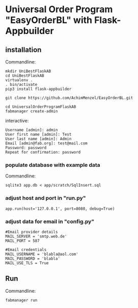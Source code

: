 # Universal Order Program "EasyOrderBL" with Flask-Appbuilder
## installation
Commandline:

    mkdir UniBestFlaskAB
    cd UniBestFlaskAB
    virtualenv .
    . bin/activate
    pip3 install flask-appbuilder
    
    git clone https://github.com/AchimMenzel/EasyOrderBL.git
    
    cd UniversalOrderProgramFlaskAB
    fabmanager create-admin
    
interactive:

    Username [admin]: admin
    User first name [admin]: Test
    User last name [admin]: Admin
    Email [admin@fab.org]: test@mail.com
    Password: password
    Repeat for confirmation: password

### populate database with example data
Commandline:

    sqlite3 app.db < app/scratch/SqlInsert.sql

### adjust host and port in "run.py"
    
    app.run(host='127.0.0.1', port=8080, debug=True)

### adjust data for email in "config.py"

    #Email provider details
    MAIL_SERVER = 'smtp.web.de'
    MAIL_PORT = 587

    #Email credentials
    MAIL_USERNAME = 'blabla@aol.com'
    MAIL_PASSWORD = 'blabla'
    MAIL_USE_TLS = True

## Run
Commandline:

    fabmanager run
